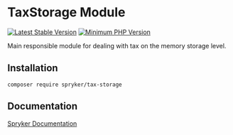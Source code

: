 # TaxStorage Module
[![Latest Stable Version](https://poser.pugx.org/spryker/tax-storage/v/stable.svg)](https://packagist.org/packages/spryker/tax-storage)
[![Minimum PHP Version](https://img.shields.io/badge/php-%3E%3D%208.3-8892BF.svg)](https://php.net/)

Main responsible module for dealing with tax on the memory storage level.

## Installation

```
composer require spryker/tax-storage
```

## Documentation

[Spryker Documentation](https://docs.spryker.com)
